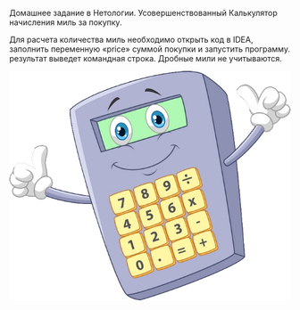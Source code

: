 Домашнее задание в Нетологии. Усовершенствованный Калькулятор начисления миль за покупку.

Для расчета количества миль необходимо открыть код в IDEA, заполнить переменную «price» суммой покупки и запустить программу. результат выведет командная строка. Дробные мили не учитываются.

![](https://github.com/SeniorTe/Miles_v2/blob/main/calculate_v2.png)
